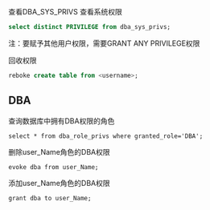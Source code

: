 查看DBA_SYS_PRIVS 查看系统权限

```sql
select distinct PRIVILEGE from dba_sys_privs;
```

注：要赋予其他用户权限，需要GRANT ANY PRIVILEGE权限

回收权限

```sql
reboke create table from <username>;
```

## DBA

查询数据库中拥有DBA权限的角色

`select * from dba_role_privs where granted_role='DBA';`

删除user_Name角色的DBA权限

`evoke dba from user_Name;`

添加user_Name角色的DBA权限

`grant dba to user_Name;`

